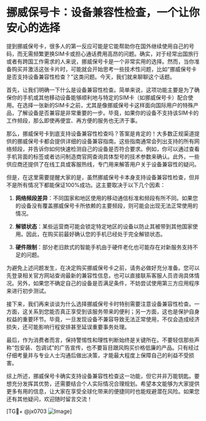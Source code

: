 # 挪威保号卡：设备兼容性检查，一个让你安心的选择

提到挪威保号卡，很多人的第一反应可能是它能帮助你在国外继续使用自己的号码，而无需频繁更换SIM卡或担心通话费用高昂的问题。确实，对于经常出国旅行或者有跨国工作需求的人来说，挪威保号卡是一个非常实用的选择。然而，当你准备购买并激活这张卡片时，可能就会开始思考一些技术性问题，比如“挪威保号卡是否支持设备兼容性检查？”这类问题。今天，我们就来聊聊这个话题。

首先，让我们明确一下什么是设备兼容性检查。简单来说，这项功能主要是为了确保你的手机或其他移动设备能够顺利地与特定的SIM卡（如挪威保号卡）配合使用。在选择一张新的SIM卡之前，尤其是像挪威保号卡这样面向国际用户的特殊产品，了解设备是否兼容是非常重要的一步。毕竟，如果你的设备不支持该SIM卡的工作频段，那么即使再便宜、再方便的服务也无济于事。

那么，挪威保号卡到底支持设备兼容性检查吗？答案是肯定的！大多数正规渠道提供的挪威保号卡都会提供详细的设备兼容指南。这些指南通常会列出支持的所有网络频段，并告诉你如何快速检测自己的设备是否符合要求。例如，你可以通过查看手机背面的标签或者访问制造商官网查询具体型号的技术参数来确认。此外，一些供应商还提供了在线工具或客服热线，专门用来解答用户关于设备兼容性的疑问。

但是，在这里需要提醒大家的是，虽然挪威保号卡本身支持设备兼容性检查，但并不是所有情况下都能保证100%成功。这主要取决于以下几个因素：

1. **网络频段差异**：不同国家和地区使用的移动通信标准和频段有所不同。如果您的设备没有覆盖挪威保号卡所依赖的主要频段，则可能会出现无法正常使用的情况。
   
2. **解锁状态**：某些运营商可能会锁定特定地区的设备以防止其被带到其他国家使用。因此，在购买前最好确认您的手机已经处于完全解锁状态。
   
3. **硬件限制**：部分老旧款式的智能手机由于硬件老化也可能存在对新服务支持不足的问题。

为避免上述问题发生，在决定购买挪威保号卡之前，请务必做好充分准备。您可以先登录相关官方网站查询最新的兼容性信息，也可以直接联系客服人员咨询具体情况。另外，如果您不确定自己的设备是否满足条件，不妨尝试使用第三方应用程序来进行初步测试。

接下来，我们再来谈谈为什么选择挪威保号卡时特别需要注意设备兼容性检查。一方面，这关系到您能否真正享受到该服务带来的便利；另一方面，这也是保护自身权益的重要环节。毕竟，一旦发现设备不兼容导致无法正常使用，不仅会造成经济损失，还可能影响行程安排甚至延误重要事务处理。

最后，作为消费者而言，保持警惕性和理性判断始终是关键所在。不要轻信那些声称“包安装、包调试”的广告宣传，也不要盲目跟风购买价格低廉的产品。只有经过仔细考量并与专业人士沟通后做出决策，才能最大程度上保障自己的利益不受损害。

综上所述，挪威保号卡确实支持设备兼容性检查这一功能，但它并非万能钥匙。要想充分发挥其优势，还需要结合个人实际情况合理规划。希望本文能够为大家提供更多有用的信息，让大家在享受全球化带来的便捷同时也能规避潜在风险。如果您还有其他疑问，欢迎随时留言交流！

[TG💪+ @jx0703 ![Image](https://github.com/user-attachments/assets/dbca1d08-cadb-493c-b0ec-ad6f7a83f270)]